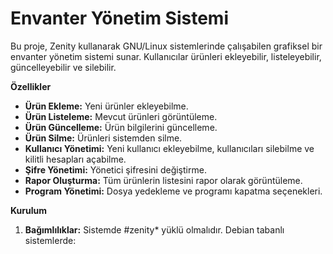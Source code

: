 # Envanter Yönetim Sistemi
Bu proje, Zenity kullanarak GNU/Linux sistemlerinde çalışabilen grafiksel bir envanter yönetim sistemi sunar. Kullanıcılar ürünleri ekleyebilir, listeleyebilir, güncelleyebilir ve silebilir. 

**Özellikler**

* **Ürün Ekleme:** Yeni ürünler ekleyebilme.
* **Ürün Listeleme:** Mevcut ürünleri görüntüleme.
* **Ürün Güncelleme:** Ürün bilgilerini güncelleme.
* **Ürün Silme:** Ürünleri sistemden silme.
* **Kullanıcı Yönetimi:** Yeni kullanıcı ekleyebilme, kullanıcıları silebilme ve kilitli hesapları açabilme.
* **Şifre Yönetimi:** Yönetici şifresini değiştirme.
* **Rapor Oluşturma:** Tüm ürünlerin listesini rapor olarak görüntüleme.
* **Program Yönetimi:** Dosya yedekleme ve programı kapatma seçenekleri.

**Kurulum**
1. **Bağımlılıklar:** Sistemde #zenity* yüklü olmalıdır. Debian tabanlı sistemlerde:
